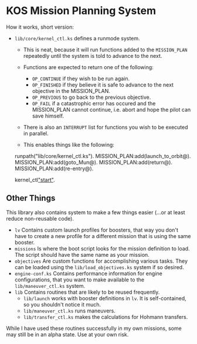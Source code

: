 KOS Mission Planning System
===========================

How it works, short version:
 - `lib/core/kernel_ctl.ks` defines a runmode system.
    - This is neat, because it will run functions added to the `MISSION_PLAN` repeatedly until the system is told to advance to the next.
    - Functions are expected to return one of the following:
       - `OP_CONTINUE` if they wish to be run again.
       - `OP_FINISHED` if they believe it is safe to advance to the next objective in the MISSION_PLAN.
       - `OP_PREVIOUS` to go back to the previous objective.
       - `OP_FAIL` if a catastrophic error has occured and the MISSION_PLAN cannot continue, i.e. abort and hope the pilot can save himself.
    
    - There is also an `INTERRUPT` list for functions you wish to be executed in parallel.
    - This enables things like the following:

    runpath("lib/core/kernel_ctl.ks").
    MISSION_PLAN:add(launch_to_orbit@).
    MISSION_PLAN:add(goto_Mun@).
    MISSION_PLAN:add(return@).
    MISSION_PLAN:add(re-entry@).

    kernel_ctl["start"]().


Other Things
------------

This library also contains system to make a few things easier (...or at least reduce non-reusable code).
   - `lv` Contains custom launch profiles for boosters, that way you don't have to create a new profile for a different mission that is using the same booster.
   - `missions` Is where the boot script looks for the mission definition to load.  The script should have the same name as your mission.
   - `objectives` Are custom functions for accomplishing various tasks.  They can be loaded using the `lib/load_objectives.ks` system if so desired.
   - `engine-conf.ks` Contains performance information for engine configurations, that you want to make available to the `lib/maneuver_ctl.ks` system.
   - `lib` Contains routines that are likely to be reused frequently.
      - `lib/launch` works with booster definitions in `lv`.  It is self-contained, so you shouldn't notice it much.
      - `lib/maneuver_ctl.ks` runs maneuvers.
      - `lib/transfer_ctl.ks` makes the calculations for Hohmann transfers.


While I have used these routines successfully in my own missions, some may still be in an alpha state.  Use at your own risk.
   



